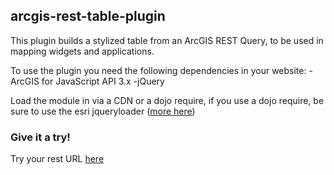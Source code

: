 <h2>arcgis-rest-table-plugin</h2>



This plugin builds a stylized table from an ArcGIS REST Query, to be used in mapping widgets and applications.

To use the plugin you need the following dependencies in your website:
-ArcGIS for JavaScript API 3.x
-jQuery

Load the module in via a CDN or a dojo require, if you use a dojo require, be sure to use the esri jqueryloader (<a href="https://community.esri.com/thread/184576-how-to-load-jquery-plugins-on-web-appbuilder">more here</a>)



<h3>Give it a try!</h3>

Try your rest URL <a href="https://nick-romano.github.io/arcgis-rest-table-plugin/">here</a>

